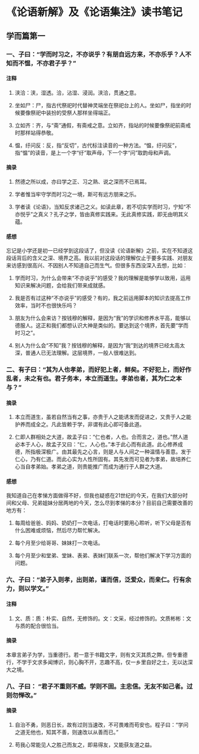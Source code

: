 # 《论语新解》及《论语集注》读书笔记

## 学而篇第一

### 一、子曰：“学而时习之，不亦说乎？有朋自远方来，不亦乐乎？人不知而不愠，不亦君子乎？”

#### 注释

1. 浃洽：浃，湿透。洽，沾湿、浸润。浃洽，贯通之意。

2. 坐如尸：尸，指古代祭祀时代替神灵端坐在祭祀台上的人。坐如尸，指坐的时候要像祭祀中装扮的受祭人那样坐得端正。

3. 立如齐：齐，与“斋”通假，有斋戒之意。立如齐，指站的时候要像祭祀前斋戒时那样站得恭敬。

4. 愠，纡问反：反，指“反切”，古代标注读音的一种方法。“愠，纡问反”，指“愠”的读音，是上一个字“纡”取声母，下一个字“问”取韵母和声调。

#### 摘录

1. 然德之所以成，亦曰学之正、习之熟、说之深而不已焉耳。

2. 学者惟当牢守学而时习之一境，斯可有远方朋来之乐。

3. 学者读《论语》，当知反求诸己之义。如读此章，若不切实学而时习，宁知“不亦悦乎”之真义？孔子之学，皆由真修实践来。无此真修实践，即无由明其义蕴。

#### 感想

忘记是小学还是初一已经学到这段话了，但没读《论语新解》之前，实在不知道这段话背后的含义之深、境界之高。我以前对这段话的理解仅止于要多实践、对朋友来访感到很高兴、不因别人不知道自己而生气。但很多东西没深入去想，比如：

1. 学而时习，为什么会带来“不亦说乎”的感受？我的理解是能够学以致用，运用知识来解决问题，会给我们带来成就感。

2. 我是否有过这种“不亦说乎”的感受？有的，我之前运用脚本的知识去提高工作效率，当时不也很快乐吗？

3. 朋友为什么会来访？按钱穆的解释，是因为“我”的学识和修养水平高，能够以德服人。这正和我们都想认识大神是类似的。要达到这个境界，首先要“学而时习之”。

4. 别人为什么会“不知”我？按钱穆的解释，是因为“我”到达的境界已经太高太深，普通人已无法理解。这层境界，一般人很难达到。

### 二、有子曰：“其为人也孝弟，而好犯上者，鲜矣。不好犯上，而好作乱者，未之有也。君子务本，本立而道生。孝弟也者，其为仁之本与？”

#### 摘录

1. 本立而道生，虽若自然当有之事，亦贵于人之能诱发而促进之，又贵于人之能护养而成全之。凡此皆赖于学，非谓有此心即可备此道。

2. 仁即人群相处之大道，故孟子曰：“仁也者，人也。合而言之，道也。”然人道必本于人心，故孟子又曰：“仁，人心也。”本于此心而有此道。此心修养成德，所指极深极广。由其最先之心言，则是人与人间之一种温情与善意。发于仁心，乃有仁道。而此心实为人性所固有。其先发而可见者为孝弟，故培养仁心当自孝弟始。孝弟之道，则贵能推广而成为通行于人群之大道。

#### 感想

我知道自己在孝悌方面做得不好，但我也疑惑在21世纪的今天，在我们大部分时间和父母、兄弟姐妹分居两地的今天，怎么尽到孝悌的本分？目前自己需要改善的地方有：

1. 每周给爸爸、妈妈、奶奶打一次电话，打电话时要用心聆听，听下父母是否有什么困难或烦恼，然后尽力帮忙解决。

2. 每个月至少给哥哥、妹妹打一次电话。

3. 每个月至少和堂弟、堂妹、表弟、表妹们联系一次，帮他们解决下学习方面的问题。

### 六、子曰：“弟子入则孝，出则弟，谨而信，泛爱众，而亲仁。行有余力，则以学文。”

#### 注释

1. 文、质：质：朴实、自然，无修饰的。文：文采，经过修饰的。文质彬彬：文与质的配合很恰当。

#### 摘录

本章言弟子为学，当重德行。若一意于书籍文字，则有文灭其质之弊。但专重德行，不学于文求多闻博识，则心胸不开，志趣不高，仅一乡里自好之士，无以达深大之境。

### 八、子曰： “君子不重则不威。学则不固。主忠信。无友不如己者。过则勿惮改。”

#### 摘录

1. 自治不勇，则恶日长，故有过则当速改，不可畏难而苟安也。程子曰：“学问之道无他也，知其不善，则速改以从善而已。”

2. 苟我心常能见人之胜己而友之，即易得友，又能获友道之益。

